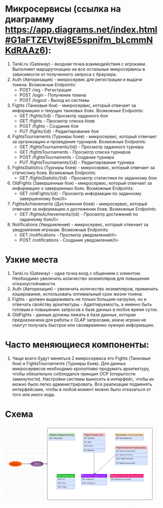 # Микросервисы (ссылка на диаграмму https://app.diagrams.net/index.html#G1aFTZEVtwj8E5spnifm_bLcmmNKdRAAz6):
1. Tanki.ru (Gateway) - входная точка взаимодействия с игроками. Выполняет маршрутизацию на все остальные микросервисы в зависимости от полученного запроса с браузера.
2. Auth (Авторизация) - микросервис для регистрации и выдачи токена. Возможные Endpoints: <ul><li>POST /reg - Регистрация</li> <li>POST /login - Получение токена</li><li>POST /logout - Выход из системы</li></ul>
3. Fights (Танковые бои) - микросервис, который отвечает за информацию о текущих танковых боях. Возможные Endpoints: <ul> <li>GET /fights/{id} - Просмотр заданного боя</li> <li>GET /fights - Просмотр списка боев</li> <li>POST /fights - Создание боя</li> <li>PUT /fights/{id} - Редактирование боя</li></ul>
4. FightsTournaments (Турниры боев) - микросервис, который отвечает за организацию и проведение турниров. Возможные Endpoints: <ul> <li>GET /fightsTournaments/{id} - Просмотр заданного турнира</li> <li>GET /fightsTournaments - Просмотр списка турниров</li> <li>POST /fightsTournaments - Создание турнира</li> <li>PUT /fightsTournaments/{id} - Редактирование турнира</li></ul>
5. FightsStatistics (Турниры боев) - микросервис, который отвечает за статистику боев. Возможные Endpoints: <ul> <li>GET /fightsStatistic/{id} - Просмотр статистики по заданному бою</li></ul>
6. OldFights (Завершенные бои) - микросервис, который отвечает за информацию о завершенных боях. Возможные Endpoints: <ul> <li>GET /oldFights/{id} - Просмотр информации по заданному завершенному бою/li></ul>
7. FightsAchievements (Достижения боев) - микросервис, который отвечает за информацию о достижении боев. Возможные Endpoints: <ul> <li>GET /fightsAchievements/{id} - Просмотр достижений по заданному бою/li></ul>
8. Notifications (Уведомления) - микросервис, который отвечает за уведомления игрокам. Возможные Endpoints: <ul> <li>GET /notifications - Просмотр уведомлений/li><li>POST /notifications - Создание уведомления/li></ul>

# Узкие места
1. Tanki.ru (Gateway) - одна точка вход с общением с клиентом. Необходимо увеличить количество экземпляров для повышения отказоустойчивости.
2. Auth (Авторизация) - увеличить количество экземпляров, применить кэширование, использовать оптимальный срок жизни токена.
3. Fights - должен выдерживать не только большие нагрузки, но и отвечать свойству архитектуры - Адаптируемость, а именно быть готовым к повышению запросов к базе данных в любое время суток.
4. OldFights - данные должны лежать в базе данных, которая предназначена для работы с OLAP запросами, иначе игроки не смогут получать быстрое или своевременно нужную информацию.

# Часто меняющиеся компоненты:
1. Чаще всего будут меняться 2 микросервиса это Fights (Танковые бои) и FightsTournaments (Турниры боев). Для данных микросервисов необходимо кропотливо продумать архитектуру, чтобы обязательно соблюдался принцип OCP (открытости замкнутости). Настройки системы выносить в интерфейс, чтобы их можно было легко администрировать. Все реализации подменять интерфейсами, чтобы в любой момент можно было отказаться от того или иного кода.

# Схема
![FightMicroservices.png](https://github.com/Sapronovps/OtusHomework/blob/main/src/HomeworkNine/FightMicroservices.png)
